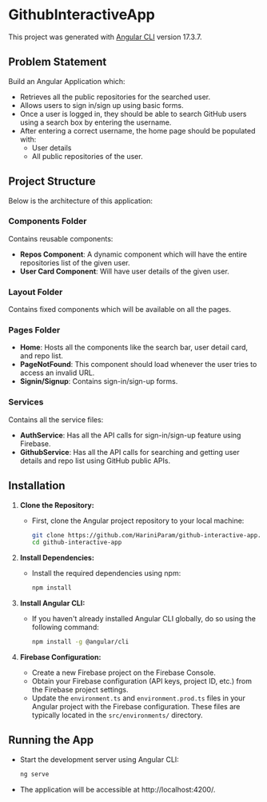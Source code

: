 # GithubInteractiveApp

This project was generated with [Angular CLI](https://github.com/angular/angular-cli) version 17.3.7.

## Problem Statement

Build an Angular Application which:
- Retrieves all the public repositories for the searched user.
- Allows users to sign in/sign up using basic forms.
- Once a user is logged in, they should be able to search GitHub users using a search box by entering the username.
- After entering a correct username, the home page should be populated with:
  - User details
  - All public repositories of the user.

## Project Structure

Below is the architecture of this application:

### Components Folder
Contains reusable components:
- **Repos Component**: A dynamic component which will have the entire repositories list of the given user.
- **User Card Component**: Will have user details of the given user.

### Layout Folder
Contains fixed components which will be available on all the pages.

### Pages Folder
- **Home**: Hosts all the components like the search bar, user detail card, and repo list.
- **PageNotFound**: This component should load whenever the user tries to access an invalid URL.
- **Signin/Signup**: Contains sign-in/sign-up forms.

### Services
Contains all the service files:
- **AuthService**: Has all the API calls for sign-in/sign-up feature using Firebase.
- **GithubService**: Has all the API calls for searching and getting user details and repo list using GitHub public APIs.

## Installation

1. **Clone the Repository:**
    - First, clone the Angular project repository to your local machine:
        ```bash
        git clone https://github.com/HariniParam/github-interactive-app.git
        cd github-interactive-app
        ```

2. **Install Dependencies:**
    - Install the required dependencies using npm:
        ```bash
        npm install
        ```

3. **Install Angular CLI:**
    - If you haven't already installed Angular CLI globally, do so using the following command:
        ```bash
        npm install -g @angular/cli
        ```

4. **Firebase Configuration:**
    - Create a new Firebase project on the Firebase Console.
    - Obtain your Firebase configuration (API keys, project ID, etc.) from the Firebase project settings.
    - Update the `environment.ts` and `environment.prod.ts` files in your Angular project with the Firebase configuration. These files are typically located in the `src/environments/` directory.

## Running the App

- Start the development server using Angular CLI:
    ```bash
    ng serve
    ```
- The application will be accessible at http://localhost:4200/.
